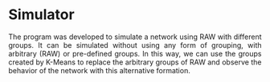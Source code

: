 # Simulator
<p align="justify">The program was developed to simulate a network using RAW with different groups. It can be simulated without using any form of grouping, with arbitrary (RAW) or pre-defined groups. In this way, we can use the groups created by K-Means to replace the arbitrary groups of RAW and observe the behavior of the network with this alternative formation.
